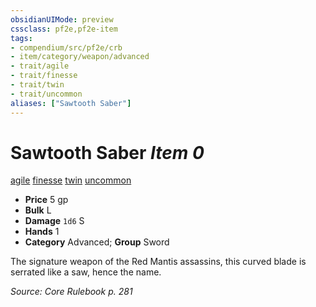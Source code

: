 ```yaml
---
obsidianUIMode: preview
cssclass: pf2e,pf2e-item
tags:
- compendium/src/pf2e/crb
- item/category/weapon/advanced
- trait/agile
- trait/finesse
- trait/twin
- trait/uncommon
aliases: ["Sawtooth Saber"]
---
```

# Sawtooth Saber *Item 0*  
[agile](/rules/traits/agile.md)  [finesse](/rules/traits/finesse.md)  [twin](/rules/traits/twin.md)  [uncommon](/rules/traits/uncommon.md)  

- **Price** 5 gp
- **Bulk** L
- **Damage** `1d6` S
- **Hands** 1
- **Category** Advanced; **Group** Sword 

The signature weapon of the Red Mantis assassins, this curved blade is serrated like a saw, hence the name.

*Source: Core Rulebook p. 281*